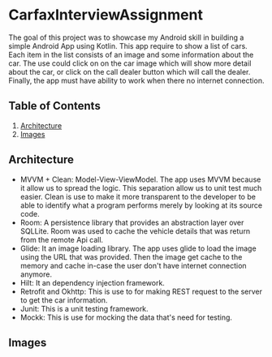 # CarfaxInterviewAssignment

The goal of this project was to showcase my Android skill in building a simple Android App using Kotlin. This app require to show a list of
cars. Each item in the list consists of an image and some information about the car. The use could click on on the car image which will show
more detail about the car, or click on the call dealer button which will call the dealer. Finally, the app must have ability to work when
there no internet connection.

## Table of Contents

1. [Architecture](#Architecture)
2. [Images](#images)

## Architecture

* MVVM + Clean: Model-View-ViewModel. The app uses MVVM because it allow us to spread the logic. This separation allow us to unit test much
  easier. Clean is use to make it more transparent to the developer to be able to identify what a program performs merely by looking at its
  source code.
* Room: A persistence library that provides an abstraction layer over SQLLite. Room was used to cache the vehicle details that was return
  from the remote Api call.
* Glide: It an image loading library. The app uses glide to load the image using the URL that was provided. Then the image get cache to the
  memory and cache in-case the user don't have internet connection anymore.
* Hilt: It an dependency injection framework.
* Retrofit and Okhttp: This is use to for making REST request to the server to get the car information.
* Junit: This is a unit testing framework.
* Mockk: This is use for mocking the data that's need for testing.

## Images